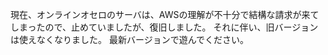 現在、オンラインオセロのサーバは、AWSの理解が不十分で結構な請求が来てしまったので、止めていましたが、復旧しました。
それに伴い、旧バージョンは使えなくなりました。
最新バージョンで遊んでください。
